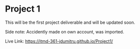 # Project 1
 This will be the first project deliverable and will be updated soon.

Side note: Accidently made on own account, was imported.

Live Link: 
https://itmd-361-jdumitru.github.io/Project1/

